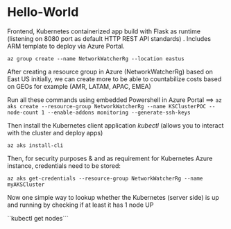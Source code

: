 # Hello-World
Frontend, Kubernetes containerized app build with Flask as runtime (listening on 8080 port as default HTTP REST API standards) . Includes ARM template to deploy via Azure Portal.


``az group create --name NetworkWatcherRg --location eastus``

After creating a resource group in Azure (NetworkWatcherRg)  based on East US initially, we can create more to be able to countabilize costs based on GEOs for example (AMR, LATAM, APAC, EMEA)

Run all these commands using embedded Powershell in Azure Portal  ==> ``az aks create --resource-group NetworkWatcherRg --name KSClusterPOC --node-count 1 --enable-addons monitoring --generate-ssh-keys``

Then install the Kubernetes client application *kubectl* (allows you to interact with the cluster and deploy apps)

``az aks install-cli``


Then, for security purposes & and as requirement for Kubernetes Azure instance, credentials need to be stored:

``az aks get-credentials --resource-group NetworkWatcherRg --name myAKSCluster``

Now one simple way to lookup whether the Kubernetes (server side) is up and running by checking if at least it has 1 node UP

``kubectl get nodes```
